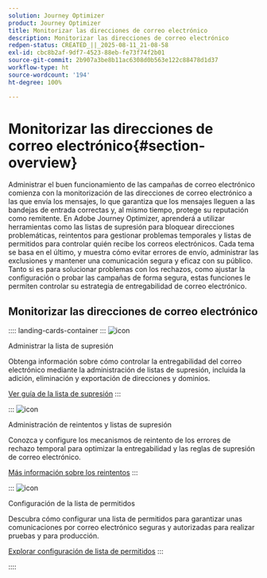 ```yaml
---
solution: Journey Optimizer
product: Journey Optimizer
title: Monitorizar las direcciones de correo electrónico
description: Monitorizar las direcciones de correo electrónico
redpen-status: CREATED_||_2025-08-11_21-08-58
exl-id: cbc8b2af-9df7-4523-88eb-fe73f74f2b01
source-git-commit: 2b907a3be8b11ac6308d0b563e122c88478d1d37
workflow-type: ht
source-wordcount: '194'
ht-degree: 100%

---
```


# Monitorizar las direcciones de correo electrónico{#section-overview}

Administrar el buen funcionamiento de las campañas de correo electrónico comienza con la monitorización de las direcciones de correo electrónico a las que envía los mensajes, lo que garantiza que los mensajes lleguen a las bandejas de entrada correctas y, al mismo tiempo, protege su reputación como remitente. En Adobe Journey Optimizer, aprenderá a utilizar herramientas como las listas de supresión para bloquear direcciones problemáticas, reintentos para gestionar problemas temporales y listas de permitidos para controlar quién recibe los correos electrónicos. Cada tema se basa en el último, y muestra cómo evitar errores de envío, administrar las exclusiones y mantener una comunicación segura y eficaz con su público. Tanto si es para solucionar problemas con los rechazos, como ajustar la configuración o probar las campañas de forma segura, estas funciones le permiten controlar su estrategia de entregabilidad de correo electrónico.

## Monitorizar las direcciones de correo electrónico

:::: landing-cards-container
:::
![icon](https://cdn.experienceleague.adobe.com/icons/list-check.svg)

Administrar la lista de supresión

Obtenga información sobre cómo controlar la entregabilidad del correo electrónico mediante la administración de listas de supresión, incluida la adición, eliminación y exportación de direcciones y dominios.

[Ver guía de la lista de supresión](../using/configuration/manage-suppression-list.md)
:::

:::
![icon](https://cdn.experienceleague.adobe.com/icons/gear.svg)

Administración de reintentos y listas de supresión

Conozca y configure los mecanismos de reintento de los errores de rechazo temporal para optimizar la entregabilidad y las reglas de supresión de correo electrónico.

[Más información sobre los reintentos](../using/configuration/retries.md)
:::

:::
![icon](https://cdn.experienceleague.adobe.com/icons/shield-halved.svg)

Configuración de la lista de permitidos

Descubra cómo configurar una lista de permitidos para garantizar unas comunicaciones por correo electrónico seguras y autorizadas para realizar pruebas y para producción.

[Explorar configuración de lista de permitidos](../using/configuration/allow-list.md)
:::

::::
